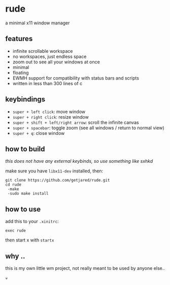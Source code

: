# rude

a minimal x11 window manager

## features

- infinite scrollable workspace
- no workspaces, just endless space
- zoom out to see all your windows at once
- minimal
- floating
- EWMH support for compatibility with status bars and scripts
- written in less than 300 lines of c

## keybindings

- `super + left click`: move window
- `super + right click`: resize window
- `super + shift + left/right arrow`: scroll the infinite canvas
- `super + spacebar`: toggle zoom (see all windows / return to normal view)
- `super + q`: close window

## how to build

*this does not have any external keybinds, so use something like sxhkd*

make sure you have `libx11-dev` installed, then:

```
git clone https://github.com/getjared/rude.git
cd rude
 -make
 -sudo make install
```

## how to use

add this to your `.xinitrc`:

```
exec rude
```

then start x with `startx`

## why ..

this is my own little wm project, not really meant to be used by anyone else..

💀
